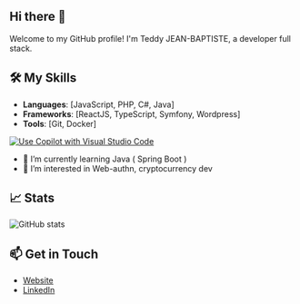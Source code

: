 ## Hi there 👋
Welcome to my GitHub profile! I'm Teddy JEAN-BAPTISTE, a developer full stack.

## 🛠️ My Skills
- **Languages**: [JavaScript, PHP, C#, Java]
- **Frameworks**: [ReactJS, TypeScript, Symfony, Wordpress]
- **Tools**: [Git, Docker] 

[![Use Copilot with Visual Studio Code](https://img.shields.io/badge/Use%20Copilot%20with-Visual%20Studio%20Code-blue)](https://code.visualstudio.com/)



- 🌱 I’m currently learning Java ( Spring Boot )
- 👀 I’m interested in Web-authn, cryptocurrency dev 
<!--
**shyguy81/shyguy81** is a ✨ _special_ ✨ repository because its `README.md` (this file) appears on your GitHub profile.

Here are some ideas to get you started:

- 🔭 I’m currently working on ...
- 🌱 I’m currently learning ...
- 👯 I’m looking to collaborate on ...
- 🤔 I’m looking for help with ...
- 💬 Ask me about ...
- 📫 How to reach me: ...
- 😄 Pronouns: ...
- ⚡ Fun fact: ...
-->

## 📈 Stats
![GitHub stats](https://github-readme-stats.vercel.app/api?username=shyguy81&show_icons=true&theme=dark)

## 📫 Get in Touch
- [Website](https://teddyjeanbaptiste.dev)
- [LinkedIn](https://www.linkedin.com/in/teddy-jeanbaptiste)
